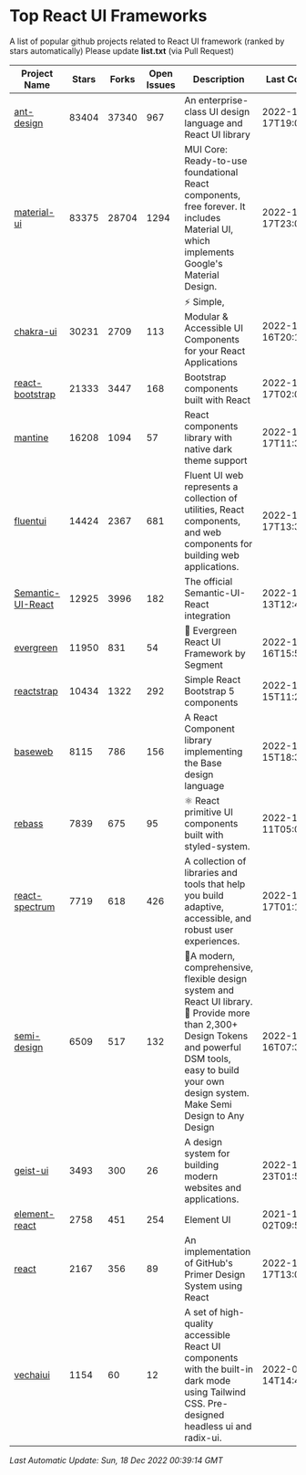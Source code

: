 # Top React UI Frameworks

A list of popular github projects related to React UI framework (ranked by stars automatically)
Please update **list.txt** (via Pull Request)

| Project Name | Stars | Forks | Open Issues | Description | Last Commit |
| ------------ | ----- | ----- | ----------- | ----------- | ----------- |
| [ant-design](https://github.com/ant-design/ant-design) |83404|37340|967|An enterprise-class UI design language and React UI library|2022-12-17T19:09:42Z|
| [material-ui](https://github.com/mui/material-ui) |83375|28704|1294|MUI Core: Ready-to-use foundational React components, free forever. It includes Material UI, which implements Google&#39;s Material Design.|2022-12-17T23:06:09Z|
| [chakra-ui](https://github.com/chakra-ui/chakra-ui) |30231|2709|113|⚡️ Simple, Modular &amp; Accessible UI Components for your React Applications|2022-12-16T20:11:57Z|
| [react-bootstrap](https://github.com/react-bootstrap/react-bootstrap) |21333|3447|168|Bootstrap components built with React|2022-12-17T02:08:24Z|
| [mantine](https://github.com/mantinedev/mantine) |16208|1094|57|React components library with native dark theme support|2022-12-17T11:39:19Z|
| [fluentui](https://github.com/microsoft/fluentui) |14424|2367|681|Fluent UI web represents a collection of utilities, React components, and web components for building web applications.|2022-12-17T13:30:32Z|
| [Semantic-UI-React](https://github.com/Semantic-Org/Semantic-UI-React) |12925|3996|182|The official Semantic-UI-React integration|2022-12-13T12:44:27Z|
| [evergreen](https://github.com/segmentio/evergreen) |11950|831|54|🌲 Evergreen React UI Framework by Segment|2022-12-16T15:50:14Z|
| [reactstrap](https://github.com/reactstrap/reactstrap) |10434|1322|292|Simple React Bootstrap 5 components|2022-12-15T11:21:40Z|
| [baseweb](https://github.com/uber/baseweb) |8115|786|156|A React Component library implementing the Base design language|2022-12-15T18:30:10Z|
| [rebass](https://github.com/rebassjs/rebass) |7839|675|95|:atom_symbol: React primitive UI components built with styled-system.|2022-12-11T05:03:49Z|
| [react-spectrum](https://github.com/adobe/react-spectrum) |7719|618|426|A collection of libraries and tools that help you build adaptive, accessible, and robust user experiences.|2022-12-17T01:16:01Z|
| [semi-design](https://github.com/DouyinFE/semi-design) |6509|517|132|🚀A modern, comprehensive, flexible design system and React UI library. 🎨 Provide more than 2,300+ Design Tokens and powerful DSM tools, easy to build your own design system. Make Semi Design to Any Design|2022-12-16T07:30:42Z|
| [geist-ui](https://github.com/geist-org/geist-ui) |3493|300|26|A design system for building modern websites and applications.|2022-11-23T01:59:21Z|
| [element-react](https://github.com/ElemeFE/element-react) |2758|451|254|Element UI|2021-12-02T09:57:44Z|
| [react](https://github.com/primer/react) |2167|356|89|An implementation of GitHub&#39;s Primer Design System using React|2022-12-17T13:04:16Z|
| [vechaiui](https://github.com/vechai/vechaiui) |1154|60|12|A set of high-quality accessible React UI components with the built-in dark mode using Tailwind CSS. Pre-designed headless ui and radix-ui.|2022-06-14T14:47:17Z|

*Last Automatic Update: Sun, 18 Dec 2022 00:39:14 GMT*